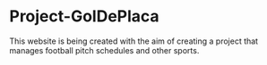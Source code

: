 # Project-GolDePlaca

This website is being created with the aim of creating a project that manages football pitch schedules and other sports.
